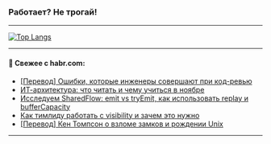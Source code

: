 ### Работает? Не трогай!

---
<!--
#### 🛠️ Technical stack:

![Java](https://img.shields.io/badge/Java-informational?logo=Oracle&style=flat&logoColor=white&color=FF4500)
![Kotlin](https://img.shields.io/badge/Kotlin-informational?logo=Kotlin&style=flat&logoColor=white&color=774D97)
![TS](https://img.shields.io/badge/TypeScript-informational?logo=typeScript&style=flat&logoColor=black&color=017acc)
![Python](https://img.shields.io/badge/Python-informational?logo=Python&style=flat&logoColor=black&color=ffdd54) <br>
![Spring](https://img.shields.io/badge/Spring-informational?logo=Spring&style=flat&logoColor=white&color=6DB33F) 
![SpringBoot](https://img.shields.io/badge/SpringBoot-informational?logo=SpringBoot&style=flat&logoColor=white&color=6DB33F)
![Nest](https://img.shields.io/badge/NestJS-informational?logo=NestJS&style=flat&logoColor=white&color=E0234E) 
![NodeJS](https://img.shields.io/badge/NodeJS-informational?logo=node.js&style=flat&logoColor=white&color=70A760)<br>
![PostgreSQL](https://img.shields.io/badge/PostgreSQL-informational?logo=PostgreSQL&style=flat&logoColor=white&color=DAA520)
![MongoDB](https://img.shields.io/badge/MongoDB-informational?logo=MongoDB&style=flat&logoColor=white&color=870000)
![Apache](https://img.shields.io/badge/Apache-informational?logo=apache&style=flat&logoColor=white&color=f74e28)

___ 
-->

<!--- #### 🛠️ : --->

[![Top Langs](https://github-readme-stats-82jvfl3w3-advtsettinggmailcoms-projects.vercel.app/api/top-langs/?username=zloylis&langs_count=10&hide_title=true&title_color=e6edf3&size_weight=0.5&count_weight=0.5&layout=compact&hide_progress=true&hide_border=true&theme=dracula&hide=css,makefile,cmake)](https://github.com/zloylis)

<!---


####  :octocat:&nbsp;&nbsp; Статистика:

![GitHub stats](https://github-readme-stats-u2qms2cxw-advtsettinggmailcoms-projects.vercel.app/api?username=zloylis&show_icons=true&hide_border=true&theme=dracula&title_color=e6edf3&include_all_commits=true&count_private=true&hide_rank=false&hide_title=true&rank_icon=github)
-->
---

#### 💬 Свежее с habr.com:

<!-- BLOG-POST-LIST:START -->
- [[Перевод] Ошибки, которые инженеры совершают при код-ревью](https://habr.com/ru/companies/spring_aio/articles/961332/?utm_source=habrahabr&utm_medium=rss&utm_campaign=961332)
- [ИТ-архитектура: что читать и чему учиться в ноябре](https://habr.com/ru/companies/otus/articles/960914/?utm_source=habrahabr&utm_medium=rss&utm_campaign=960914)
- [Исследуем SharedFlow: emit vs tryEmit, как использовать replay и bufferCapacity](https://habr.com/ru/companies/wildberries/articles/960676/?utm_source=habrahabr&utm_medium=rss&utm_campaign=960676)
- [Как тимлиду работать c visibility и зачем это нужно](https://habr.com/ru/companies/avito/articles/957322/?utm_source=habrahabr&utm_medium=rss&utm_campaign=957322)
- [[Перевод] Кен Томпсон о взломе замков и рождении Unix](https://habr.com/ru/companies/ruvds/articles/961004/?utm_source=habrahabr&utm_medium=rss&utm_campaign=961004)
<!-- BLOG-POST-LIST:END -->

---
